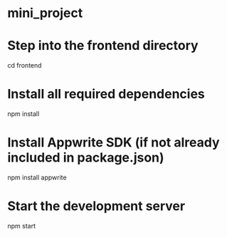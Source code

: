 # mini_project

# Step into the frontend directory
cd frontend

# Install all required dependencies
npm install

# Install Appwrite SDK (if not already included in package.json)
npm install appwrite

# Start the development server
npm start


